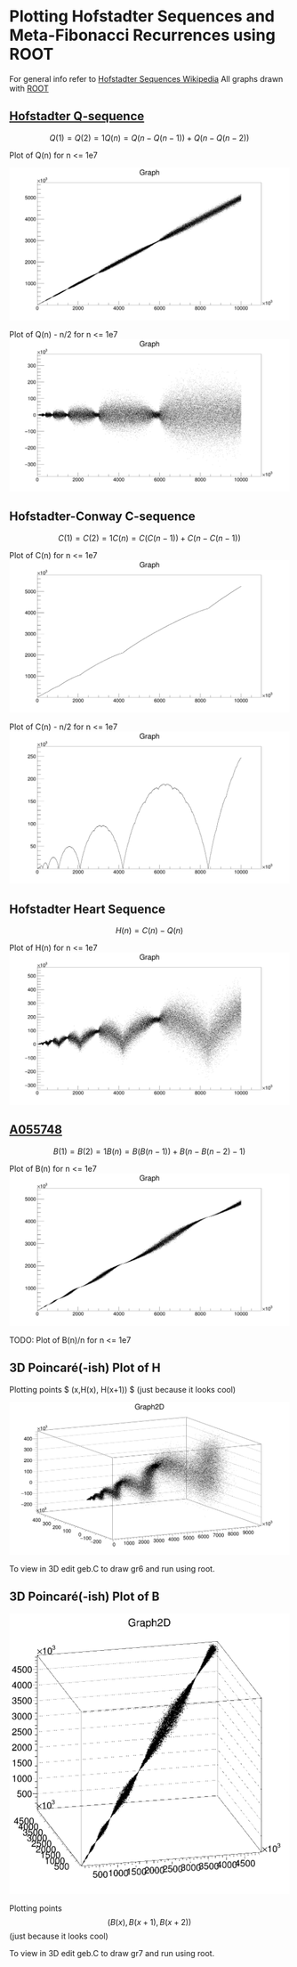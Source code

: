 # Plotting Hofstadter Sequences and Meta-Fibonacci Recurrences using ROOT

For general info refer to [Hofstadter Sequences Wikipedia](https://en.wikipedia.org/wiki/Hofstadter_sequence)
All graphs drawn with [ROOT](https://root.cern/)


## [Hofstadter Q-sequence](https://oeis.org/A005185)

```math
Q(1) = Q(2) = 1
Q(n) = Q(n-Q(n-1)) + Q(n-Q(n-2))
```

Plot of Q(n) for n <= 1e7

![plot](/images/Q1.png)

Plot of Q(n) - n/2 for n <= 1e7
![plot](images/Q2.png)

## Hofstadter-Conway C-sequence

```math
C(1) = C(2) = 1
C(n) = C(C(n-1)) + C(n-C(n-1)) 
```

Plot of C(n) for n <= 1e7
![plot](images/C1.png)

Plot of C(n) - n/2 for n <= 1e7
![plot](images/C2.png)

## Hofstadter Heart Sequence
```math
H(n) = C(n) - Q(n)
```


Plot of H(n) for n <= 1e7
![plot](images/H1.png)


## [A055748](http://oeis.org/A055748)

```math
B(1) = B(2) = 1
B(n) = B(B(n-1)) + B(n - B(n-2) - 1)
```

Plot of B(n) for n <= 1e7
![plot](images/B1.png)

TODO:
Plot of B(n)/n for n <= 1e7

## 3D Poincaré(-ish) Plot of H

Plotting points $ (x,H(x), H(x+1)) $ (just because it looks cool)

![plot](images/PCH.png)

To view in 3D edit geb.C to draw gr6 and run using root.

## 3D Poincaré(-ish) Plot of B

![plot](images/PCB.png)


Plotting points $$ (B(x),B(x+1), B(x+2)) $$ (just because it looks cool)

To view in 3D edit geb.C to draw gr7 and run using root.
